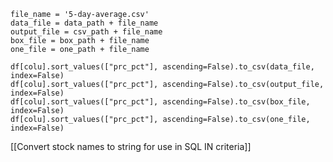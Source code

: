 
	file_name = '5-day-average.csv'
	data_file = data_path + file_name
	output_file = csv_path + file_name
	box_file = box_path + file_name
	one_file = one_path + file_name
	
	df[colu].sort_values(["prc_pct"], ascending=False).to_csv(data_file, index=False)
	df[colu].sort_values(["prc_pct"], ascending=False).to_csv(output_file, index=False)
	df[colu].sort_values(["prc_pct"], ascending=False).to_csv(box_file, index=False)
	df[colu].sort_values(["prc_pct"], ascending=False).to_csv(one_file, index=False)


[[Convert stock names to string for use in SQL IN criteria]]

